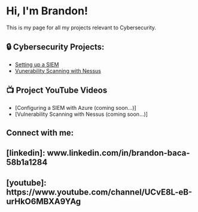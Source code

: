 <h1>Hi, I'm Brandon!</h1>
This is my page for all my projects relevant to Cybersecurity. 
<h2>🔒 Cybersecurity Projects:</h2>

  - [Setting up a SIEM](https://github.com/bb21259/ConfigSIEMLab)
  - [Vunerability Scanning with Nessus](https://github.com/bb21259/VulnerabilityScanning)

<h2>📺 Project YouTube Videos</h2>

- [Configuring a SIEM with Azure (coming soon...)]
- [Vulnerability Scanning with Nessus (coming soon...)]

<h2> Connect with me:</h2>
<h2>[linkedin]: www.linkedin.com/in/brandon-baca-58b1a1284<h2/>
<h2>[youtube]: https://www.youtube.com/channel/UCvE8L-eB-urHkO6MBXA9YAg<h2/>


  
<!--

-->
